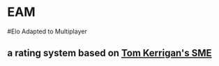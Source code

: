 # EAM
#Elo Adapted to Multiplayer

## a rating system based on [Tom Kerrigan's SME](http://www.tckerrigan.com/Misc/Multiplayer_Elo/)

